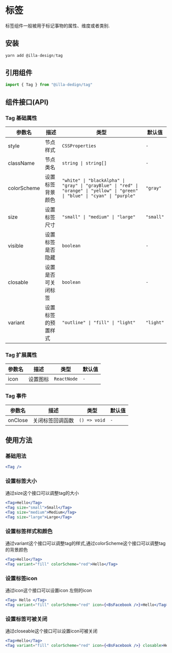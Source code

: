# 标签 <TAG>

标签组件一般被用于标记事物的属性、维度或者类别.

## 安装

```jsx
yarn add @illa-design/tag
```

## 引用组件

```jsx
import { Tag } from "@illa-dedign/tag"
```

## 组件接口(API)

### Tag 基础属性

| 参数名      | 描述               | 类型                                                         | 默认值    |
| ----------- | ------------------ | ------------------------------------------------------------ | --------- |
| style       | 节点样式           | `CSSProperties`                                              | `-`       |
| className   | 节点类名           | `string \| string[]`                                         | `-`       |
| colorScheme | 设置标签背景颜色   | `"white" \| "blackAlpha" \| "gray" \| "grayBlue" \| "red" \| "orange" \| "yellow" \| "green" \| "blue" \| "cyan" \| "purple" ` | `"gray"`  |
| size        | 设置标签尺寸       | `"small" \| "medium" \| "large"`                   | `"small"` |
| visible     | 设置标签是否隐藏   | `boolean`                                                    | `-`       |
| closable    | 设置是否可关闭标签 | `boolean`                                                    | `-`       |
| variant     | 设置标签的预置样式   | `"outline" \| "fill" \| "light"`                               | `"light"`    |

### Tag 扩展属性

| 参数名 | 描述     | 类型        | 默认值 |
| ------ | -------- | ----------- | ------ |
| icon   | 设置图标 | `ReactNode` | `-`    |

### Tag 事件

| 参数名  | 描述             | 类型         | 默认值 |
| ------- | ---------------- | ------------ | ------ |
| onClose | 关闭标签回调函数 | `() => void` | `-`  |

## 使用方法

### 基础用法
  
```jsx
<Tag />
```  
  
### 设置标签大小

通过size这个接口可以调整tag的大小
  
```jsx
<Tag>Hello</Tag>
<Tag size="small">Small</Tag>
<Tag size="medium">Medium</Tag>
<Tag size="large">Large</Tag>
``` 
  
### 设置标签样式和颜色

通过variant这个接口可以调整tag的样式,通过colorScheme这个接口可以调整tag的背景颜色

```jsx
<Tag>Hello</Tag>
<Tag variant="fill" colorScheme="red">Hello</Tag>
```   

### 设置标签icon

通过icon这个接口可以设置icon 左侧的icon

```jsx
<Tag> Hello </Tag>
<Tag variant="fill" colorScheme="red" icon={<BsFacebook />}>Hello</Tag>
```  
  
### 设置标签可被关闭

通过closeable这个接口可以设置icon可被关闭

```jsx
<Tag>Hello</Tag>
<Tag variant="fill" colorScheme="red" icon={<BsFacebook />} closable>Hello</Tag>
```  

